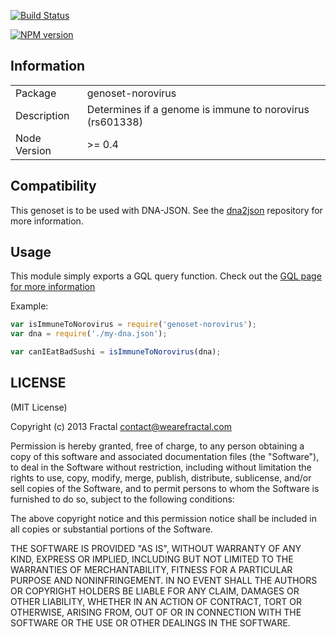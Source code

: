 [![Build Status](https://travis-ci.org/genomejs/genoset-norovirus.png?branch=master)](https://travis-ci.org/genomejs/genoset-norovirus)

[![NPM version](https://badge.fury.io/js/genoset-norovirus.png)](http://badge.fury.io/js/genoset-norovirus)

## Information

<table>
<tr>
<td>Package</td><td>genoset-norovirus</td>
</tr>
<tr>
<td>Description</td>
<td>Determines if a genome is immune to norovirus (rs601338)</td>
</tr>
<tr>
<td>Node Version</td>
<td>>= 0.4</td>
</tr>
</table>

## Compatibility

This genoset is to be used with DNA-JSON. See the [dna2json](https://github.com/genomejs/dna2json) repository for more information.

## Usage

This module simply exports a GQL query function. Check out the [GQL page for more information](https://github.com/genomejs/gql)


Example:

```javascript
var isImmuneToNorovirus = require('genoset-norovirus');
var dna = require('./my-dna.json');

var canIEatBadSushi = isImmuneToNorovirus(dna);
```

## LICENSE

(MIT License)

Copyright (c) 2013 Fractal <contact@wearefractal.com>

Permission is hereby granted, free of charge, to any person obtaining
a copy of this software and associated documentation files (the
"Software"), to deal in the Software without restriction, including
without limitation the rights to use, copy, modify, merge, publish,
distribute, sublicense, and/or sell copies of the Software, and to
permit persons to whom the Software is furnished to do so, subject to
the following conditions:

The above copyright notice and this permission notice shall be
included in all copies or substantial portions of the Software.

THE SOFTWARE IS PROVIDED "AS IS", WITHOUT WARRANTY OF ANY KIND,
EXPRESS OR IMPLIED, INCLUDING BUT NOT LIMITED TO THE WARRANTIES OF
MERCHANTABILITY, FITNESS FOR A PARTICULAR PURPOSE AND
NONINFRINGEMENT. IN NO EVENT SHALL THE AUTHORS OR COPYRIGHT HOLDERS BE
LIABLE FOR ANY CLAIM, DAMAGES OR OTHER LIABILITY, WHETHER IN AN ACTION
OF CONTRACT, TORT OR OTHERWISE, ARISING FROM, OUT OF OR IN CONNECTION
WITH THE SOFTWARE OR THE USE OR OTHER DEALINGS IN THE SOFTWARE.
